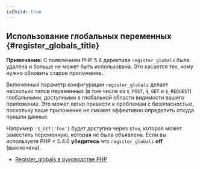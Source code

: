 ```yaml
---
isChild: true
---
```


## Использование глобальных переменных {#register_globals_title}

**Примечание:** С появлением PHP 5.4 директива `register_globals` была удалена и больше не может быть использована. Это касается тех, кому нужно обновить старое приложение.

Включенный параметр конфигурации `register_globals` делает несколько типов переменных (в том числе из `$_POST`, `$_GET` и `$_REQUEST`) глобальными, доступными в глобальной области видимости вашего приложение. Это может легко привести к проблемам с безопасностью, поскольку ваше приложение не сможет эффективно определить откуда пришли данные.

Например : `$_GET['foo']` будет доступна через `$foo`, которая может заместить переменную, которая не была объявлена. Если вы используете PHP < 5.4.0 __убедитесь__ что `register_globals` __off__ (выключена).

* [Register_globals в руководстве PHP](http://www.php.net/manual/ru/security.globals.php)
